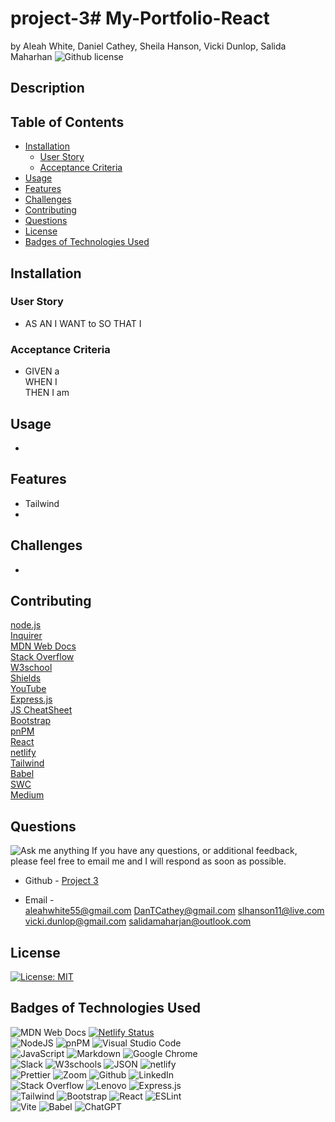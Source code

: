 # project-3# My-Portfolio-React <!-- omit from toc -->
by Aleah White, Daniel Cathey, Sheila Hanson, Vicki Dunlop, Salida Maharhan  ![Github license](https://img.shields.io/badge/license-MIT-blue.svg)  

## Description <!-- omit from toc -->
 

## Table of Contents <!-- omit from toc -->
  
- [Installation](#installation)
  - [User Story](#user-story)
  - [Acceptance Criteria](#acceptance-criteria)
- [Usage](#usage)
- [Features](#features)
- [Challenges](#challenges)
- [Contributing](#contributing)
- [Questions](#questions)
- [License](#license)
- [Badges of Technologies Used](#badges-of-technologies-used)
    

## Installation  

  
### User Story  
* AS AN 
    I WANT to 
    SO THAT I  
### Acceptance Criteria  
* GIVEN a  
    WHEN I  
    THEN I am  
      
## Usage  
  -    
  
## Features  
- Tailwind  
- 
## Challenges  
- 


## Contributing
[node.js](https://nodejs.org/en)  
[Inquirer](https://www.npmjs.com/package/inquirer/v/8.2.4)  
[MDN Web Docs](https://developer.mozilla.org/en-US/docs/Web)    
[Stack Overflow](https://stackoverflow.com/?newreg=67d94556b887449fa2885dadf54a5439)   
[W3school](https://www.w3schools.com/)   
[Shields](https://shields.io/)   
[YouTube](https://youtube.com)  
[Express.js](https://expressjs.com/)  
[JS CheatSheet](https://htmlcheatsheet.com/js/)  
[Bootstrap](https://getbootstrap.com/)  
[pnPM](https://pnpm.io/)   
[React](https://react.dev/)  
[netlify](https://www.netlify.com/)  
[Tailwind](https://tailwindcss.com/)  
[Babel](https://babeljs.io/)     
[SWC](https://swc.rs/)  
[Medium](https://cortezd334.medium.com/add-a-pdf-to-your-react-app-in-3-easy-steps-4a1d2cbf0ec9)  


## Questions
![Ask me anything](https://img.shields.io/badge/Ask%20me-anything-1abc9c.svg)
If you have any questions, or additional feedback, please feel free to email me and I will respond as soon as possible.
    
* Github -
[Project 3](https://github.com/Sheila-Ha/project-3.git)  

* Email -  
aleahwhite55@gmail.com
DanTCathey@gmail.com
slhanson11@live.com 
vicki.dunlop@gmail.com
salidamaharjan@outlook.com  

## License 

[![License: MIT](https://img.shields.io/badge/License-MIT-yellow.svg)](https://opensource.org/licenses/MIT)



## Badges of Technologies Used
![MDN Web Docs](https://img.shields.io/badge/MDN_Web_Docs-black?style=for-the-badge&logo=mdnwebdocs&logoColor=white)  [![Netlify Status](https://api.netlify.com/api/v1/badges/41e3d7a9-2b97-4512-accf-95ec4dcd5b38/deploy-status)](https://app.netlify.com/sites/sheila-hanson-portfolio/deploys)    
![NodeJS](https://img.shields.io/badge/node.js-6DA55F?style=for-the-badge&logo=node.js&logoColor=white)  ![pnPM](https://img.shields.io/badge/pnpm-yellow?style=for-the-badge&logo=pnpm&logoColor=white)  ![Visual Studio Code](https://img.shields.io/badge/Visual%20Studio%20Code-0078d7.svg?style=for-the-badge&logo=visual-studio-code&logoColor=white)  
![JavaScript](https://img.shields.io/badge/javascript-%23323330.svg?style=for-the-badge&logo=javascript&logoColor=%23F7DF1E)  ![Markdown](https://img.shields.io/badge/markdown-%23000000.svg?style=for-the-badge&logo=markdown&logoColor=white)   ![Google Chrome](https://img.shields.io/badge/Google_chrome-4285F4?style=for-the-badge&logo=Google-chrome&logoColor=white)    
![Slack](https://img.shields.io/badge/Slack-4A154B?style=for-the-badge&logo=slack&logoColor=white)  ![W3schools](https://img.shields.io/badge/W3Schools-04AA6D?style=for-the-badge&logo=W3Schools&logoColor=white) ![JSON](https://img.shields.io/badge/json-5E5C5C?style=for-the-badge&logo=json&logoColor=red)  ![netlify](https://img.shields.io/badge/Netlify-00C7B7?style=for-the-badge&logo=netlify&logoColor=white)  
![Prettier](https://img.shields.io/badge/prettier-1A2C34?style=for-the-badge&logo=prettier&logoColor=F7BA3E) ![Zoom](https://img.shields.io/badge/Zoom-2D8CFF?style=for-the-badge&logo=zoom&logoColor=white) ![Github](https://img.shields.io/badge/GitHub-100000?style=for-the-badge&logo=github&logoColor=white)  ![LinkedIn](https://img.shields.io/badge/linkedin-%230077B5.svg?logo=linkedin&logoColor=white)  
![Stack Overflow](https://img.shields.io/badge/Stack_Overflow-FE7A16?style=for-the-badge&logo=stack-overflow&logoColor=white)  ![Lenovo](https://img.shields.io/badge/lenovo%20laptop-E2231A?style=for-the-badge&logo=lenovo&logoColor=white)  ![Express.js](https://img.shields.io/badge/express.js-%23404d59.svg?logo=express&logoColor=%2361DAFB)  
![Tailwind](https://img.shields.io/badge/Tailwind_CSS-38B2AC?style=for-the-badge&logo=tailwind-css&logoColor=white)  ![Bootstrap](https://img.shields.io/badge/bootstrap-%23563D7C.svg?logo=bootstrap&logoColor=white)  ![React](https://img.shields.io/badge/React-20232A?style=for-the-badge&logo=react&logoColor=61DAFB)  ![ESLint](https://img.shields.io/badge/ESLint-4B3263?logo=eslint&logoColor=white)  
![Vite](https://img.shields.io/badge/Vite-B73BFE?style=for-the-badge&logo=vite&logoColor=FFD62E)  ![Babel](  https://img.shields.io/badge/Babel-F9DC3E?style=for-the-badge&logo=babel&logoColor=white)  ![ChatGPT](https://img.shields.io/badge/ChatGPT-74aa9c?style=for-the-badge&logo=openai&logoColor=white)  
